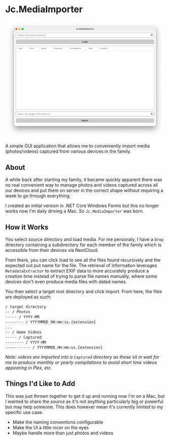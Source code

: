 # Jc.MediaImporter

![](img/Jc.MediaImporter.png)

A simple GUI application that allows me to conveniently import media (photos/videos) captured from various devices in the family.

## About

A while back after starting my family, it became quickly apparent there was no real convenient way to manage photos and videos captured across all our devices and put them on server in the correct shape without requiring a week to go through everything.

I created an initial version in .NET Core Windows Forms but this no longer works now I'm daily driving a Mac. So `Jc.MediaImporter` was born.

## How it Works

You select source directory and load media. For me personaly, I have a `Drop` directory containing a subdirectory for each member of the family which is accessible from their devices via NextCloud.

From there, you can click load to see all the files found recursively and the expected out put name for the file. The retrieval of information leverages `MetadataExtractor` to extract EXIF data to more accurately produce a creation time instead of trying to parse file names manually, where some devices don't even produce media files with dated names.

You then select a target root directory and click import. From here, the files are deployed as such:

```
/ target directory
-- / Photos
----- / YYYY-MM
-------- / YYYYMMDD_HH:mm:ss.{extension}
...
-- / Home Videos
----- / Captured
-------- / YYYY-MM
----------- / YYYYMMDD_HH:mm:ss.{extension}
```

_Note: videos are imported into a `Captured` directory as these sit in wait for me to produce monthly or yearly compilations to avoid short time videos appearing in Plex, etc._

## Things I'd Like to Add

This was just thrown together to get it up and running now I'm on a Mac, but I wanted to share the source as it's not anything particularly big or powerful but may help someone. This does however mean it's currently limited to my specific use case.

- Make the naming conventions configurable
- Make the UI a little nicer on the eyes
- Maybe handle more than just photos and videos
